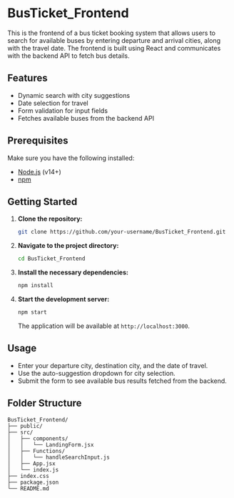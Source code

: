 # BusTicket_Frontend

This is the frontend of a bus ticket booking system that allows users to search for available buses by entering departure and arrival cities, along with the travel date. The frontend is built using React and communicates with the backend API to fetch bus details.

## Features

- Dynamic search with city suggestions
- Date selection for travel
- Form validation for input fields
- Fetches available buses from the backend API

## Prerequisites

Make sure you have the following installed:

- [Node.js](https://nodejs.org/) (v14+)
- [npm](https://www.npmjs.com/)

## Getting Started

1. **Clone the repository:**

    ```bash
    git clone https://github.com/your-username/BusTicket_Frontend.git
    ```

2. **Navigate to the project directory:**

    ```bash
    cd BusTicket_Frontend
    ```

3. **Install the necessary dependencies:**

    ```bash
    npm install
    ```

4. **Start the development server:**

    ```bash
    npm start
    ```

    The application will be available at `http://localhost:3000`.

## Usage

- Enter your departure city, destination city, and the date of travel.
- Use the auto-suggestion dropdown for city selection.
- Submit the form to see available bus results fetched from the backend.

## Folder Structure

```plaintext
BusTicket_Frontend/
├── public/
├── src/
│   ├── components/
│   │   └── LandingForm.jsx
│   ├── Functions/
│   │   └── handleSearchInput.js
│   ├── App.jsx
│   └── index.js
├── index.css
├── package.json
└── README.md
